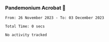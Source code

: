 ### Pandemonium Acrobat 🤸

<!--START_SECTION:waka-->

```all_time
From: 26 November 2023 - To: 03 December 2023

Total Time: 0 secs

No activity tracked
```

<!--END_SECTION:waka-->
